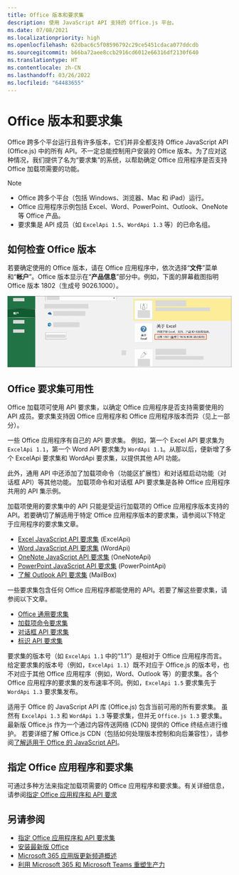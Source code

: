```yaml
---
title: Office 版本和要求集
description: 使用 JavaScript API 支持的 Office.js 平台。
ms.date: 07/08/2021
ms.localizationpriority: high
ms.openlocfilehash: 62dbac6c5f08596792c29ce5451cdaca077ddcdb
ms.sourcegitcommit: b66ba72aee8ccb2916cd6012e66316df2130f640
ms.translationtype: HT
ms.contentlocale: zh-CN
ms.lasthandoff: 03/26/2022
ms.locfileid: "64483655"
---
```

# <a name="office-versions-and-requirement-sets"></a>Office 版本和要求集

Office 跨多个平台运行且有许多版本，它们并非全都支持 Office JavaScript API (Office.js) 中的所有 API。不一定总能控制用户安装的 Office 版本。为了应对这种情况，我们提供了名为“要求集”的系统，以帮助确定 Office 应用程序是否支持 Office 加载项需要的功能。

> [!NOTE]
>
> - Office 跨多个平台（包括 Windows、浏览器、Mac 和 iPad）运行。
> - Office 应用程序示例包括 Excel、Word、PowerPoint、Outlook、OneNote 等 Office 产品。  
> - 要求集是 API 成员（如 `ExcelApi 1.5`、`WordApi 1.3` 等）的已命名组。  

## <a name="how-to-check-your-office-version"></a>如何检查 Office 版本

若要确定使用的 Office 版本，请在 Office 应用程序中，依次选择“**文件**”菜单和“**帐户**”。Office 版本显示在“**产品信息**”部分中。例如，下面的屏幕截图指明 Office 版本 1802（生成号 9026.1000）。

![检查 Office 版本。](../images/office-version.png)

## <a name="office-requirement-sets-availability"></a>Office 要求集可用性

Office 加载项可使用 API 要求集，以确定 Office 应用程序是否支持需要使用的 API 成员。要求集支持因 Office 应用程序和 Office 应用程序版本而异（见上一部分）。

一些 Office 应用程序有自己的 API 要求集。 例如，第一个 Excel API 要求集为 `ExcelApi 1.1`，第一个 Word API 要求集为 `WordApi 1.1`。从那以后，便新增了多个 ExcelApi 要求集和 WordApi 要求集，以提供其他 API 功能。

此外，通用 API 中还添加了加载项命令（功能区扩展性）和对话框启动功能（对话框 API）等其他功能。 加载项命令和对话框 API 要求集是各种 Office 应用程序共用的 API 集示例。

加载项使用的要求集中的 API 只能是受运行加载项的 Office 应用程序版本支持的 API。若要确切了解适用于特定 Office 应用程序版本的要求集，请参阅以下特定于应用程序的要求集文章。

- [Excel JavaScript API 要求集](/javascript/api/requirement-sets/excel-api-requirement-sets) (ExcelApi)
- [Word JavaScript API 要求集](/javascript/api/requirement-sets/word-api-requirement-sets) (WordApi)
- [OneNote JavaScript API 要求集](/javascript/api/requirement-sets/onenote-api-requirement-sets) (OneNoteApi)
- [PowerPoint JavaScript API 要求集](/javascript/api/requirement-sets/powerpoint-api-requirement-sets) (PowerPointApi)
- [了解 Outlook API 要求集](/javascript/api/requirement-sets/outlook-api-requirement-sets) (MailBox)

一些要求集包含任何 Office 应用程序都能使用的 API。若要了解这些要求集，请参阅以下文章。

- [Office 通用要求集](/javascript/api/requirement-sets/office-add-in-requirement-sets)
- [加载项命令要求集](/javascript/api/requirement-sets/add-in-commands-requirement-sets)
- [对话框 API 要求集](/javascript/api/requirement-sets/dialog-api-requirement-sets)
- [标识 API 要求集](/javascript/api/requirement-sets/identity-api-requirement-sets)

要求集的版本号（如 `ExcelApi 1.1` 中的“1.1”）是相对于 Office 应用程序而言。给定要求集的版本号（例如，`ExcelApi 1.1`）既不对应于 Office.js 的版本号，也不对应于其他 Office 应用程序（例如，Word、Outlook 等）的要求集。各个 Office 应用程序的要求集的发布速率不同。例如，`ExcelApi 1.5` 要求集先于 `WordApi 1.3` 要求集发布。

适用于 Office 的 JavaScript API 库 (Office.js) 包含当前可用的所有要求集。 虽然有 `ExcelApi 1.3` 和 `WordApi 1.3` 等要求集，但并无 `Office.js 1.3` 要求集。 最新版 Office.js 作为一个通过内容传送网络 (CDN) 提供的 Office 终结点进行维护。 若要详细了解 Office.js CDN（包括如何处理版本控制和向后兼容性），请参阅[了解适用于 Office 的 JavaScript API](../develop/understanding-the-javascript-api-for-office.md)。

## <a name="specify-office-applications-and-requirement-sets"></a>指定 Office 应用程序和要求集

可通过多种方法来指定加载项需要的 Office 应用程序和要求集。有关详细信息，请参阅[指定 Office 应用程序和 API 要求](../develop/specify-office-hosts-and-api-requirements.md)

## <a name="see-also"></a>另请参阅

- [指定 Office 应用程序和 API 要求集](../develop/specify-office-hosts-and-api-requirements.md)
- [安装最新版 Office](../develop/install-latest-office-version.md)
- [Microsoft 365 应用版更新频道概述](/deployoffice/overview-of-update-channels-for-office-365-proplus)
- [利用 Microsoft 365 和 Microsoft Teams 重塑生产力](https://products.office.com/compare-all-microsoft-office-products?tab=2)
